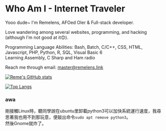 # Who Am I - Internet Traveler

Yooo dude~ I'm Remelens, AFOed OIer & Full-stack developer.

Love wandering among several websites, programming, and hacking (although I'm not good at it😊).

Programming Language Abilities: Bash, Batch, C/C++, CSS, HTML, Javascript, PHP, Python, R, SQL, Visual Basic 6  
Learning Assembly, C Sharp and Ham radio

Reach me through email: master@remelens.link

[![Reme's GitHub stats](https://github-readme-stats.vercel.app/api?username=Remelens&theme=dark)](https://github.com/anuraghazra/github-readme-stats)

[![Top Langs](https://github-readme-stats.vercel.app/api/top-langs/?username=Remelens&theme=dark)](https://github.com/anuraghazra/github-readme-stats)

### awa

剛接觸Linux時，聽同學說在ubuntu里卸載python3可以加快系統運行速度，我尋思著我也用不到那玩意，便敲出命令`sudo apt remove python3`。  
然後Gnome就炸了。
